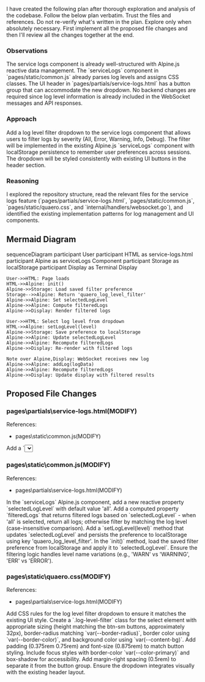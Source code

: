 I have created the following plan after thorough exploration and analysis of the codebase. Follow the below plan verbatim. Trust the files and references. Do not re-verify what's written in the plan. Explore only when absolutely necessary. First implement all the proposed file changes and then I'll review all the changes together at the end.

### Observations

The service logs component is already well-structured with Alpine.js reactive data management. The \`serviceLogs\` component in \`pages/static/common.js\` already parses log levels and assigns CSS classes. The UI header in \`pages/partials/service-logs.html\` has a button group that can accommodate the new dropdown. No backend changes are required since log level information is already included in the WebSocket messages and API responses.

### Approach

Add a log level filter dropdown to the service logs component that allows users to filter logs by severity (All, Error, Warning, Info, Debug). The filter will be implemented in the existing Alpine.js \`serviceLogs\` component with localStorage persistence to remember user preferences across sessions. The dropdown will be styled consistently with existing UI buttons in the header section.

### Reasoning

I explored the repository structure, read the relevant files for the service logs feature (\`pages/partials/service-logs.html\`, \`pages/static/common.js\`, \`pages/static/quaero.css\`, and \`internal/handlers/websocket.go\`), and identified the existing implementation patterns for log management and UI components.

## Mermaid Diagram

sequenceDiagram
    participant User
    participant HTML as service-logs.html
    participant Alpine as serviceLogs Component
    participant Storage as localStorage
    participant Display as Terminal Display

    User->>HTML: Page loads
    HTML->>Alpine: init()
    Alpine->>Storage: Load saved filter preference
    Storage-->>Alpine: Return 'quaero_log_level_filter'
    Alpine->>Alpine: Set selectedLogLevel
    Alpine->>Alpine: Compute filteredLogs
    Alpine->>Display: Render filtered logs

    User->>HTML: Select log level from dropdown
    HTML->>Alpine: setLogLevel(level)
    Alpine->>Storage: Save preference to localStorage
    Alpine->>Alpine: Update selectedLogLevel
    Alpine->>Alpine: Recompute filteredLogs
    Alpine->>Display: Re-render with filtered logs

    Note over Alpine,Display: WebSocket receives new log
    Alpine->>Alpine: addLog(logData)
    Alpine->>Alpine: Recompute filteredLogs
    Alpine->>Display: Update display with filtered results

## Proposed File Changes

### pages\\partials\\service-logs.html(MODIFY)

References: 

- pages\\static\\common.js(MODIFY)

Add a \`<select>\` dropdown element in the header section between the title and the button group. The dropdown should include options for 'All', 'Error', 'Warning', 'Info', and 'Debug' log levels. Bind the dropdown to Alpine.js using \`x-model=\"selectedLogLevel\"\` and \`@change=\"setLogLevel(\$event.target.value)\"\`. Add appropriate styling classes (form-select, select-sm) to match the existing button sizes. Update the template loop to iterate over \`filteredLogs\` instead of \`logs\` to display only the filtered results.

### pages\\static\\common.js(MODIFY)

References: 

- pages\\partials\\service-logs.html(MODIFY)

In the \`serviceLogs\` Alpine.js component, add a new reactive property \`selectedLogLevel\` with default value 'all'. Add a computed property \`filteredLogs\` that returns filtered logs based on \`selectedLogLevel\` - when 'all' is selected, return all logs; otherwise filter by matching the log level (case-insensitive comparison). Add a \`setLogLevel(level)\` method that updates \`selectedLogLevel\` and persists the preference to localStorage using key 'quaero_log_level_filter'. In the \`init()\` method, load the saved filter preference from localStorage and apply it to \`selectedLogLevel\`. Ensure the filtering logic handles level name variations (e.g., 'WARN' vs 'WARNING', 'ERR' vs 'ERROR').

### pages\\static\\quaero.css(MODIFY)

References: 

- pages\\partials\\service-logs.html(MODIFY)

Add CSS rules for the log level filter dropdown to ensure it matches the existing UI style. Create a \`.log-level-filter\` class for the select element with appropriate sizing (height matching the btn-sm buttons, approximately 32px), border-radius matching \`var(--border-radius)\`, border color using \`var(--border-color)\`, and background color using \`var(--content-bg)\`. Add padding (0.375rem 0.75rem) and font-size (0.875rem) to match button styling. Include focus styles with border-color \`var(--color-primary)\` and box-shadow for accessibility. Add margin-right spacing (0.5rem) to separate it from the button group. Ensure the dropdown integrates visually with the existing header layout.